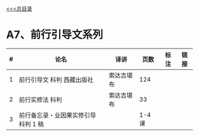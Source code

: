 
[<<<总目录](./index.md)

# A7、前行引导文系列

|#|论名|译讲 |页数|标注|链接|
|-|-----------------------|---|--|--|--|
|1|前行引导文 科判 西藏出版社| 索达吉堪布 |124  |
|2|前行实修法 科判 |索达吉堪布 |33  |
|3|前行备忘录・业因果实修引导 科判 1 稿|| 1-4 课 |

